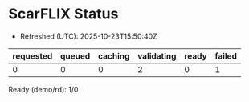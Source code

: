﻿# ScarFLIX Status

* Refreshed (UTC): 2025-10-23T15:50:40Z

| requested | queued | caching | validating | ready | failed |
|-----------|--------|---------|------------|-------|--------|
| 0 | 0 | 0 | 2 | 0 | 1 |

Ready (demo/rd): 1/0
